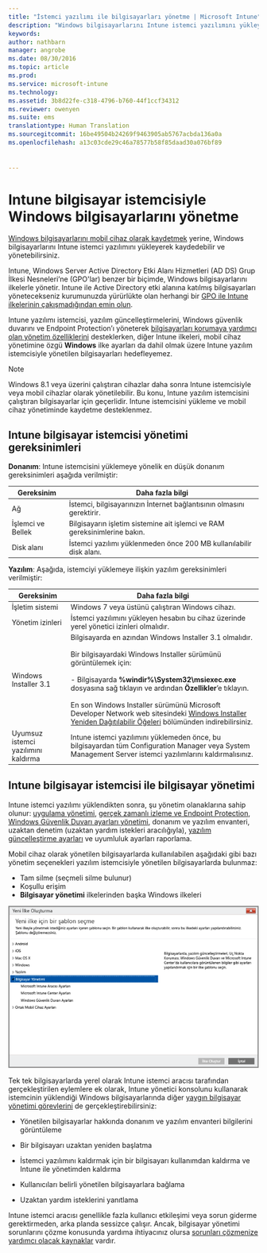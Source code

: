 ```yaml
---
title: "İstemci yazılımı ile bilgisayarları yönetme | Microsoft Intune"
description: "Windows bilgisayarlarını Intune istemci yazılımını yükleyerek yönetin."
keywords: 
author: nathbarn
manager: angrobe
ms.date: 08/30/2016
ms.topic: article
ms.prod: 
ms.service: microsoft-intune
ms.technology: 
ms.assetid: 3b8d22fe-c318-4796-b760-44f1ccf34312
ms.reviewer: owenyen
ms.suite: ems
translationtype: Human Translation
ms.sourcegitcommit: 16be49504b24269f9463905ab5767acbda136a0a
ms.openlocfilehash: a13c03cde29c46a78577b58f85daad30a076bf89


---
```


# Intune bilgisayar istemcisiyle Windows bilgisayarlarını yönetme
[Windows bilgisayarlarını mobil cihaz olarak kaydetmek](set-up-windows-device-management-with-microsoft-intune.md) yerine, Windows bilgisayarlarını Intune istemci yazılımını yükleyerek kaydedebilir ve yönetebilirsiniz.

Intune, Windows Server Active Directory Etki Alanı Hizmetleri (AD DS) Grup İlkesi Nesneleri’ne (GPO'lar) benzer bir biçimde, Windows bilgisayarlarını ilkelerle yönetir. Intune ile Active Directory etki alanına katılmış bilgisayarları yönetecekseniz kurumunuzda yürürlükte olan herhangi bir [GPO ile Intune ilkelerinin çakışmadığından emin olun](resolve-gpo-and-microsoft-intune-policy-conflicts.md).

Intune yazılımı istemcisi, yazılım güncelleştirmelerini, Windows güvenlik duvarını ve Endpoint Protection’ı yöneterek [bilgisayarları korumaya yardımcı olan yönetim özelliklerini](policies-to-protect-windows-pcs-in-microsoft-intune.md) desteklerken, diğer Intune ilkeleri, mobil cihaz yönetimine özgü **Windows** ilke ayarları da dahil olmak üzere Intune yazılım istemcisiyle yönetilen bilgisayarları hedefleyemez.

> [!NOTE]
> Windows 8.1 veya üzerini çalıştıran cihazlar daha sonra Intune istemcisiyle veya mobil cihazlar olarak yönetilebilir. Bu konu, Intune yazılım istemcisini çalıştıran bilgisayarlar için geçerlidir. Intune istemcisini yükleme ve mobil cihaz yönetiminde kaydetme desteklenmez.

## Intune bilgisayar istemcisi yönetimi gereksinimleri

**Donanım**: Intune istemcisini yüklemeye yönelik en düşük donanım gereksinimleri aşağıda verilmiştir:

|Gereksinim|Daha fazla bilgi|
|---------------|--------------------|
|Ağ|İstemci, bilgisayarınızın İnternet bağlantısının olmasını gerektirir.|
|İşlemci ve Bellek|Bilgisayarın işletim sistemine ait işlemci ve RAM gereksinimlerine bakın.|
|Disk alanı|İstemci yazılımı yüklenmeden önce 200 MB kullanılabilir disk alanı.|

**Yazılım**: Aşağıda, istemciyi yüklemeye ilişkin yazılım gereksinimleri verilmiştir:

|Gereksinim|Daha fazla bilgi|
|---------------|--------------------|
|İşletim sistemi | Windows 7 veya üstünü çalıştıran Windows cihazı. |
|Yönetim izinleri|İstemci yazılımını yükleyen hesabın bu cihaz üzerinde yerel yönetici izinleri olmalıdır.|
|Windows Installer 3.1|Bilgisayarda en azından Windows Installer 3.1 olmalıdır.<br /><br />Bir bilgisayardaki Windows Installer sürümünü görüntülemek için:<br /><br />-   Bilgisayarda **%windir%\System32\msiexec.exe** dosyasına sağ tıklayın ve ardından **Özellikler**’e tıklayın.<br /><br />En son Windows Installer sürümünü Microsoft Developer Network web sitesindeki [Windows Installer Yeniden Dağıtılabilir Öğeleri](http://go.microsoft.com/fwlink/?LinkID=234258) bölümünden indirebilirsiniz.|
|Uyumsuz istemci yazılımını kaldırma|Intune istemci yazılımını yüklemeden önce, bu bilgisayardan tüm Configuration Manager veya System Management Server istemci yazılımlarını kaldırmalısınız.|

## Intune bilgisayar istemcisi ile bilgisayar yönetimi
Intune istemci yazılımı yüklendikten sonra, şu yönetim olanaklarına sahip olunur: [uygulama yönetimi](deploy-apps-in-microsoft-intune.md), [gerçek zamanlı izleme ve Endpoint Protection](help-secure-windows-pcs-with-endpoint-protection-for-microsoft-intune.md), [Windows Güvenlik Duvarı ayarları yönetimi](help-protect-windows-pcs-using-windows-firewall-policies-in-microsoft-intune.md), donanım ve yazılım envanteri, uzaktan denetim (uzaktan yardım istekleri aracılığıyla), [yazılım güncelleştirme ayarları](keep-windows-pcs-up-to-date-with-software-updates-in-microsoft-intune.md) ve uyumluluk ayarları raporlama.

Mobil cihaz olarak yönetilen bilgisayarlarda kullanılabilen aşağıdaki gibi bazı yönetim seçenekleri yazılım istemcisiyle yönetilen bilgisayarlarda bulunmaz:

-   Tam silme (seçmeli silme bulunur)
-   Koşullu erişim
-   **Bilgisayar yönetimi** ilkelerinden başka Windows ilkeleri

![Windows bilgisayarlar için ilkeler şablonu](../media/pc_policy_template.png)

Tek tek bilgisayarlarda yerel olarak Intune istemci aracısı tarafından gerçekleştirilen eylemlere ek olarak, Intune yönetici konsolunu kullanarak istemcinin yüklendiği Windows bilgisayarlarında diğer [yaygın bilgisayar yönetimi görevlerini](common-windows-pc-management-tasks-with-the-microsoft-intune-computer-client.md) de gerçekleştirebilirsiniz:

-   Yönetilen bilgisayarlar hakkında donanım ve yazılım envanteri bilgilerini görüntüleme

-   Bir bilgisayarı uzaktan yeniden başlatma

-   İstemci yazılımını kaldırmak için bir bilgisayarı kullanımdan kaldırma ve Intune ile yönetimden kaldırma

-   Kullanıcıları belirli yönetilen bilgisayarlara bağlama

-   Uzaktan yardım isteklerini yanıtlama

Intune istemci aracısı genellikle fazla kullanıcı etkileşimi veya sorun giderme gerektirmeden, arka planda sessizce çalışır. Ancak, bilgisayar yönetimi sorunlarını çözme konusunda yardıma ihtiyacınız olursa [sorunları çözmenize yardımcı olacak kaynaklar](/intune/troubleshoot/troubleshoot-client-setup-in-microsoft-intune) vardır.



<!--HONumber=Sep16_HO1-->


